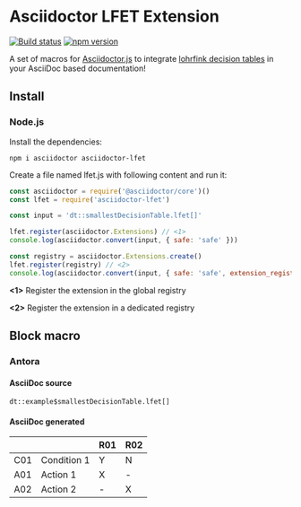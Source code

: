 # Asciidoctor LFET Extension

[![Build status](https://github.com/LOHRFINK-software-engineering/asciidoctor-lfet/actions/workflows/ci.yaml/badge.svg?branch=main)](https://github.com/LOHRFINK-software-engineering/asciidoctor-lfet/actions/workflows/ci.yaml)
[![npm version](http://img.shields.io/npm/v/asciidoctor-lfet.svg)](https://www.npmjs.com/package/asciidoctor-lfet)

A set of macros for [Asciidoctor.js](https://github.com/asciidoctor/asciidoctor.js) to integrate [lohrfink decision tables](https://www.lohrfink.de/de/startseite/) in your AsciiDoc based documentation!

## Install

### Node.js

Install the dependencies:

```shell
npm i asciidoctor asciidoctor-lfet
```

Create a file named lfet.js with following content and run it:

```javascript
const asciidoctor = require('@asciidoctor/core')()
const lfet = require('asciidoctor-lfet')

const input = 'dt::smallestDecisionTable.lfet[]'

lfet.register(asciidoctor.Extensions) // <1>
console.log(asciidoctor.convert(input, { safe: 'safe' }))

const registry = asciidoctor.Extensions.create()
lfet.register(registry) // <2>
console.log(asciidoctor.convert(input, { safe: 'safe', extension_registry: registry }))
```
**<1>** Register the extension in the global registry

**<2>** Register the extension in a dedicated registry

## Block macro

### Antora

#### AsciiDoc source

```asciidoc
dt::example$smallestDecisionTable.lfet[]
```

#### AsciiDoc generated

|       |               | R01   | R02   |
|-------|---------------|-------|-------|
|C01    | Condition 1   | Y     | N     |
|A01    | Action 1      | X     | -     |
|A02    | Action 2      | -     | X     |
